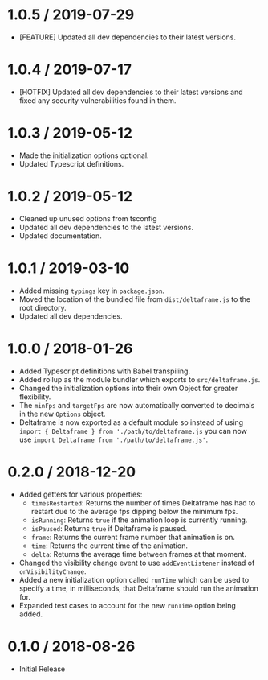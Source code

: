 1.0.5 / 2019-07-29
==================
* [FEATURE] Updated all dev dependencies to their latest versions.

1.0.4 / 2019-07-17
==================
* [HOTFIX] Updated all dev dependencies to their latest versions and fixed any security vulnerabilities found in them.

1.0.3 / 2019-05-12
==================
* Made the initialization options optional.
* Updated Typescript definitions.

1.0.2 / 2019-05-12
==================
* Cleaned up unused options from tsconfig
* Updated all dev dependencies to the latest versions.
* Updated documentation.

1.0.1 / 2019-03-10
==================
* Added missing `typings` key in `package.json`.
* Moved the location of the bundled file from `dist/deltaframe.js` to the root directory.
* Updated all dev dependencies.

1.0.0 / 2018-01-26
==================

* Added Typescript definitions with Babel transpiling.
* Added rollup as the module bundler which exports to `src/deltaframe.js`.
* Changed the initialization options into their own Object for greater flexibility.
* The `minFps` and `targetFps` are now automatically converted to decimals in the new `Options` object.
* Deltaframe is now exported as a default module so instead of using `import { Deltaframe } from './path/to/deltaframe.js` you can now use `import Deltaframe from './path/to/deltaframe.js'`.

0.2.0 / 2018-12-20
==================

* Added getters for various properties:
	- `timesRestarted`: Returns the number of times Deltaframe has had to restart due to the average fps dipping below the minimum fps.
	- `isRunning`: Returns `true` if the animation loop is currently running.
	- `isPaused`: Returns `true` if Deltaframe is paused.
	- `frame`: Returns the current frame number that animation is on.
	- `time`: Returns the current time of the animation.
	- `delta`: Returns the average time between frames at that moment.
* Changed the visibility change event to use `addEventListener` instead of `onVisibilityChange`.
* Added a new initialization option called `runTime` which can be used to specify a time, in milliseconds, that Deltaframe should run the animation for.
* Expanded test cases to account for the new `runTime` option being added.

0.1.0 / 2018-08-26
==================

* Initial Release